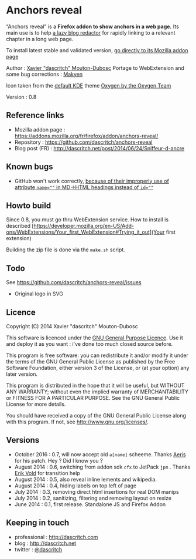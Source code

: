 Anchors reveal
==============
“Anchors reveal” is a **Firefox addon to show anchors in a web page.** Its main use is to help [a lazy blog redactor](http://dascritch.net) for rapidly linking to a relevant chapter in a long web page.

To install latest stable and validated version, [go directly to its Mozilla addon page](https://addons.mozilla.org/fr/firefox/addon/anchors-reveal/)

Author :  [Xavier "dascritch" Mouton-Dubosc](http://dascritch.com)
Portage to WebExtension and some bug corrections : [Makyen](https://github.com/makyen)

Icon taken from the [default KDE](http://kde.org) theme [Oxygen by the Oxygen Team](http://techbase.kde.org/Projects/Oxygen)

Version : 0.8

Reference links
---------------
* Mozilla addon page : <https://addons.mozilla.org/fr/firefox/addon/anchors-reveal/>
* Repository : <https://github.com/dascritch/anchors-reveal>
* Blog post (FR) : <http://dascritch.net/post/2014/06/24/Sniffeur-d-ancre>

Known bugs
----------
* GitHub won't work correctly, [because of their improperly use of attribute `name=""` in MD→HTML headings instead of `id=""`](https://github.com/jch/html-pipeline/issues/135)

Howto build
-----------
Since 0.8, you must go thru WebExtension service.
How to install is described [https://developer.mozilla.org/en-US/Add-ons/WebExtensions/Your_first_WebExtension#Trying_it_out](Your first extension)

Building the zip file is done via the `make.sh` script.

Todo
----
See <https://github.com/dascritch/anchors-reveal/issues>
* Original logo in SVG

Licence
-------

Copyright (C) 2014 Xavier "dascritch" Mouton-Dubosc

This software is licenced under the [GNU General Purpose Licence](http://www.gnu.org/licenses/gpl-3.0.txt).
Use it and deploy it as you want : i've done too much closed source before.

This program is free software: you can redistribute it and/or modify
it under the terms of the GNU General Public License as published by
the Free Software Foundation, either version 3 of the License, or
(at your option) any later version.

This program is distributed in the hope that it will be useful,
but WITHOUT ANY WARRANTY; without even the implied warranty of
MERCHANTABILITY or FITNESS FOR A PARTICULAR PURPOSE.  See the
GNU General Public License for more details.

You should have received a copy of the GNU General Public License
along with this program.  If not, see <http://www.gnu.org/licenses/>.

Versions
--------
* October 2016 : 0.7, will now accept old `a[name]` scheeme. Thanks [Aeris](https://github.com/aeris) for his patch. Hey ? Did I know you ?
* August 2014 : 0.6, switching from addon sdk `cfx` to JetPack `jpm` . Thanks [Erik Vold](http://work.erikvold.com/jetpack/2014/08/07/cfx-to-jpm.html) for transition help
* August 2014 : 0.5, also reveal inline lements and wikipedia.
* August 2014 : 0.4, hiding labels on top left of page
* July 2014 : 0.3, removing direct html insertions for real DOM manips
* July 2014 : 0.2, sanitizing, filtering and removing layout on resize
* June 2014 : 0.1, first release. Standalone JS and Firefox Addon

Keeping in touch
----------------
* professional : <http://dascritch.com>
* blog : <http://dascritch.net>
* twitter : [@dascritch](https://twitter.com/dascritch)
